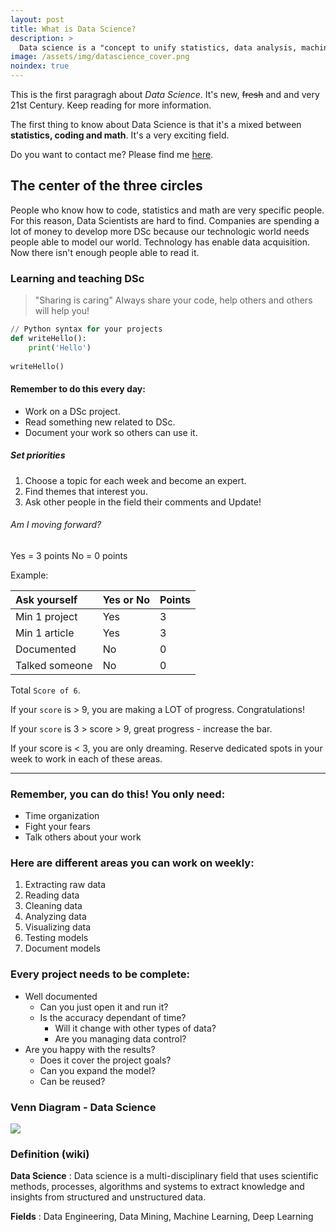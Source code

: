 ```yaml
---
layout: post
title: What is Data Science?
description: >
  Data science is a "concept to unify statistics, data analysis, machine learning and their related methods" in order to "understand and analyze actual phenomena" with data.
image: /assets/img/datascience_cover.png
noindex: true
---
```


This is the first paragragh about _Data Science_. It's new, ~~fresh~~ and and very 21st Century. Keep reading for more information.

The first thing to know about Data Science is that it's a mixed between **statistics, coding and math**. It's a very exciting field.

Do you want to contact me? Please find me [here](https://www.linkedin.com/in/carolina-arriaga-1ab4726b/).

## The center of the three circles

People who know how to code, statistics and math are very specific people. For this reason, Data Scientists are hard to find.
Companies are spending a lot of money to develop more DSc because our technologic world needs people able to model our world.
Technology has enable data acquisition. Now there isn't enough people able to read it.

### Learning and teaching DSc

> 
>"Sharing is caring" Always share your code, help others and others will help you!
> 

```python
// Python syntax for your projects
def writeHello():
    print('Hello')
    
writeHello()

```


#### Remember to do this every day:

*   Work on a DSc project.
*   Read something new related to DSc.
*   Document your work so others can use it.

##### Set priorities

1.  Choose a topic for each week and become an expert.
2.  Find themes that interest you.
3.  Ask other people in the field their comments and Update!

###### Am I moving forward?

Yes = 3 points
No = 0 points

Example:

| Ask yourself | Yes or No         | Points |
|:-------------|:------------------|:------|
| Min 1 project| Yes | 3  |
| Min 1 article| Yes  | 3  |
| Documented   | No     | 0   |
| Talked someone | No | 0  |

Total `Score of 6`.

If your `score` is > 9, you are making a LOT of progress. Congratulations!

If your `score` is 3 > score > 9, great progress - increase the bar.

If your score is < 3, you are only dreaming. Reserve dedicated spots in your week to work in each of these areas.

* * *

### Remember, you can do this! You only need:

*   Time organization
*   Fight your fears
*   Talk others about your work

### Here are different areas you can work on weekly:

1.  Extracting raw data
1.  Reading data
1.  Cleaning data
1.  Analyzing data
1.  Visualizing data
1.  Testing models
1.  Document models

### Every project needs to be complete:

- Well documented
  - Can you just open it and run it?
  - Is the accuracy dependant of time?
    - Will it change with other types of data?
    - Are you managing data control?
- Are you happy with the results?
  - Does it cover the project goals?
  - Can you expand the model?
  - Can be reused?

### Venn Diagram - Data Science

![](https://miro.medium.com/max/1200/1*mgXvzNcwfpnBawI6XTkVRg.png)


### Definition (wiki)

**Data Science**
: Data science is a multi-disciplinary field that uses scientific methods, processes, algorithms and systems to extract knowledge and insights from structured and unstructured data.

**Fields**
: Data Engineering, Data Mining, Machine Learning, Deep Learning
